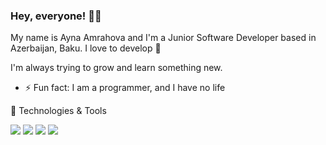 ### Hey, everyone! 👋🏻

My name is Ayna Amrahova and I'm a Junior Software Developer based in Azerbaijan, Baku. I love to develop 💚

I'm always trying to grow and learn something new.



- ⚡ Fun fact: I am a programmer, and I have no life

 🔧 Technologies & Tools

![](https://img.shields.io/badge/Language-Java-informational?style=for-the-badge&logo=appveyor&logo=appveyor&logo=java&logoColor=white&color=2bbc8a)
![](https://img.shields.io/badge/Framework-Spring-informational?style=flat&logo=appveyor&logo=spring&logoColor=white&color=2bbc8a)
![](https://img.shields.io/badge/Database-MySQL-informational?style=flat&logo=appveyor&logo=mysql&logoColor=white&color=2bbc8a)
![](https://img.shields.io/badge/Editor-IntelliJ-informational?style=flat&logo=appveyor&logo=IntelliJ-idea&logoColor=white&color=2bbc8a)



